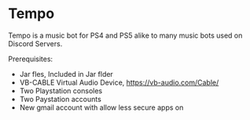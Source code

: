 # Tempo
Tempo is a music bot for PS4 and PS5 alike to many music bots used on Discord Servers.

Prerequisites:
  - Jar fles, Included in Jar flder
  - VB-CABLE Virtual Audio Device, https://vb-audio.com/Cable/
  - Two Playstation consoles
  - Two Paystation accounts
  - New gmail account with allow less secure apps on
